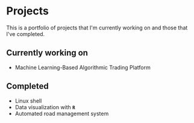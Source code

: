 # Projects
This is a portfolio of projects that I'm currently working on and those that
I've completed.

## Currently working on
- Machine Learning-Based Algorithmic Trading Platform

## Completed
- Linux shell
- Data visualization with **`R`**
- Automated road management system